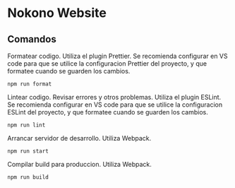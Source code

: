 # Nokono Website

## Comandos

Formatear codigo. Utiliza el plugin Prettier. Se recomienda configurar en VS code para que se utilice la configuracion Prettier del proyecto, y que formatee cuando se guarden los cambios.

```
npm run format
```

Lintear codigo. Revisar errores y otros problemas. Utiliza el plugin ESLint. Se recomienda configurar en VS code para que se utilice la configuracion ESLint del proyecto, y que formatee cuando se guarden los cambios.

```
npm run lint
```

Arrancar servidor de desarrollo. Utiliza Webpack.

```
npm run start
```

Compilar build para produccion. Utiliza Webpack.

```
npm run build
```
